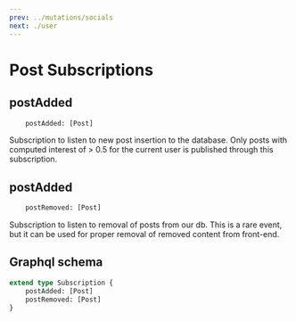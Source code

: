 ```yaml
---
prev: ../mutations/socials
next: ./user
---
```


# Post Subscriptions

## postAdded
```graphql
    postAdded: [Post]
```
Subscription to listen to new post insertion to the database. Only posts with computed interest of > 0.5 for the current user is published through this subscription. 

## postAdded
```graphql
    postRemoved: [Post]
```
Subscription to listen to removal of posts from our db. This is a rare event, but it can be used for proper removal of removed content from front-end.

## Graphql schema
```graphql
extend type Subscription {
    postAdded: [Post]
    postRemoved: [Post]
}
```
